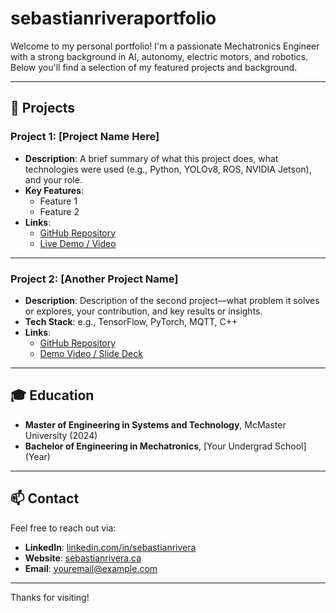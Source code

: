 # sebastianriveraportfolio

Welcome to my personal portfolio! I'm a passionate Mechatronics Engineer with a strong background in AI, autonomy, electric motors, and robotics. Below you'll find a selection of my featured projects and background.

---

## 🚀 Projects

### Project 1: [Project Name Here]
- **Description**: A brief summary of what this project does, what technologies were used (e.g., Python, YOLOv8, ROS, NVIDIA Jetson), and your role.
- **Key Features**:
  - Feature 1
  - Feature 2
- **Links**:
  - [GitHub Repository](#)
  - [Live Demo / Video](#)

---

### Project 2: [Another Project Name]
- **Description**: Description of the second project—what problem it solves or explores, your contribution, and key results or insights.
- **Tech Stack**: e.g., TensorFlow, PyTorch, MQTT, C++
- **Links**:
  - [GitHub Repository](#)
  - [Demo Video / Slide Deck](#)

---

## 🎓 Education

- **Master of Engineering in Systems and Technology**, McMaster University (2024)
- **Bachelor of Engineering in Mechatronics**, [Your Undergrad School] (Year)

---

## 📫 Contact

Feel free to reach out via:
- **LinkedIn**: [linkedin.com/in/sebastianrivera](#)
- **Website**: [sebastianrivera.ca](https://www.sebastianrivera.ca/)
- **Email**: [youremail@example.com](mailto:youremail@example.com)

---

Thanks for visiting!
